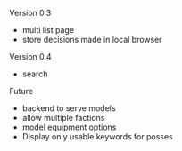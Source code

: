 
Version 0.3
- multi list page
- store decisions made in local browser

Version 0.4
- search

Future
- backend to serve models 
- allow multiple factions
- model equipment options
- Display only usable keywords for posses
